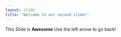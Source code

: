 ```yaml
---
layout: slide
title: "Welcome to our second slide!"
---
```

This Slide is **Awesome**
Use the left arrow to go back!
